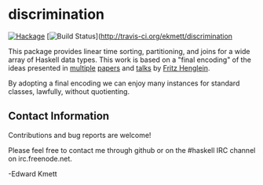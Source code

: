 discrimination
==============

[![Hackage](https://img.shields.io/hackage/v/discrimination.svg)](https://hackage.haskell.org/package/discrimination) [![Build Status](https://secure.travis-ci.org/ekmett/discrimination.png?branch=master)](http://travis-ci.org/ekmett/discrimination

This package provides linear time sorting, partitioning, and joins for a wide array of Haskell data types. This work is based on a
"final encoding" of the ideas presented in [multiple](http://www.diku.dk/hjemmesider/ansatte/henglein/papers/henglein2011a.pdf) [papers](http://www.diku.dk/hjemmesider/ansatte/henglein/papers/henglein2011c.pdf) and [talks](https://www.youtube.com/watch?v=sz9ZlZIRDAg) by [Fritz Henglein](http://www.diku.dk/hjemmesider/ansatte/henglein/).

By adopting a final encoding we can enjoy many instances for standard classes, lawfully, without quotienting.

Contact Information
-------------------

Contributions and bug reports are welcome!

Please feel free to contact me through github or on the #haskell IRC channel on irc.freenode.net.

-Edward Kmett
